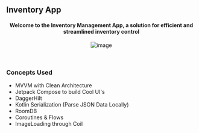 ## Inventory App

<div align ="center">
<h4> Welcome to the Inventory Management App, a solution for efficient and streamlined inventory control </h4>

  ![image](https://github.com/utkarsh006/Inventory-App/assets/94545831/3dc93bd3-17ea-4773-ad9a-217c29f2e22e)

</div><br>

### Concepts Used

- MVVM with Clean Architecture
- Jetpack Compose to build Cool UI's
- DaggerHilt
- Kotlin Serialization (Parse JSON Data Locally)
- RoomDB
- Coroutines & Flows
- ImageLoading through Coil
